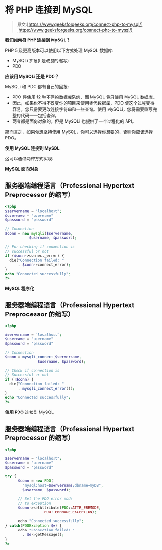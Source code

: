 # 将 PHP 连接到 MySQL

> 原文:[https://www.geeksforgeeks.org/connect-php-to-mysql/](https://www.geeksforgeeks.org/connect-php-to-mysql/)

**我们如何将 PHP 连接到 MySQL？**

PHP 5 及更高版本可以使用以下方式处理 MySQL 数据库:

*   MySQLi 扩展(I 是改良的缩写)
*   PDO

**应该用 MySQLi 还是 PDO？**

MySQLi 和 PDO 都有自己的回报:

*   PDO 将使用 12 种不同的数据库系统，而 MySQL 将只使用 MySQL 数据库。
*   因此，如果你不得不改变你的项目来使用替代数据库，PDO 使这个过程变得容易。您只需要更改连接字符串和一些查询。使用 MySQLi，您将需要重写完整的代码——包括查询。
*   两者都是面向对象的，但是 MySQLi 也提供了一个过程化的 API。

简而言之，如果你想坚持使用 MySQL，你可以选择你想要的，否则你应该选择 PDO。

**使用 MySQL 连接到 MySQL**

这可以通过两种方式实现:

**MySQL 面向对象**

## 服务器端编程语言（Professional Hypertext Preprocessor 的缩写）

```php
<?php
$servername = "localhost";
$username = "username";
$password = "password";

// Connection
$conn = new mysqli($servername,
           $username, $password);

// For checking if connection is
// successful or not
if ($conn->connect_error) {
  die("Connection failed: "
      . $conn->connect_error);
}
echo "Connected successfully";
?>
```

**MySQL 程序化**

## 服务器端编程语言（Professional Hypertext Preprocessor 的缩写）

```php
<?php

$servername = "localhost";
$username = "username";
$password = "password";

// Connection
$conn = mysqli_connect($servername,
               $username, $password);

// Check if connection is
// Successful or not
if (!$conn) {
  die("Connection failed: "
      . mysqli_connect_error());
}
echo "Connected successfully";
?>
```

**使用 PDO** 连接到 MySQL

## 服务器端编程语言（Professional Hypertext Preprocessor 的缩写）

```php
<?php

$servername = "localhost";
$username = "username";
$password = "password";

try {
      $conn = new PDO(
        "mysql:host=$servername;dbname=myDB",
        $username, $password);

      // Set the PDO error mode
      // to exception
      $conn->setAttribute(PDO::ATTR_ERRMODE,
                  PDO::ERRMODE_EXCEPTION);

      echo "Connected successfully";
} catch(PDOException $e) {
      echo "Connection failed: "
        . $e->getMessage();
}
?>
```